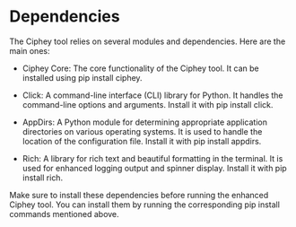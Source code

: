 # Dependencies

The Ciphey tool relies on several modules and dependencies. Here are the main ones:

- Ciphey Core: The core functionality of the Ciphey tool. It can be installed using pip install ciphey.

- Click: A command-line interface (CLI) library for Python. It handles the command-line options and arguments. Install it with pip install click.

- AppDirs: A Python module for determining appropriate application directories on various operating systems. It is used to handle the location of the configuration file. Install it with pip install appdirs.

- Rich: A library for rich text and beautiful formatting in the terminal. It is used for enhanced logging output and spinner display. Install it with pip install rich.

Make sure to install these dependencies before running the enhanced Ciphey tool. You can install them by running the corresponding pip install commands mentioned above.
